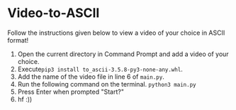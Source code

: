 # Video-to-ASCII

Follow the instructions given below to view a video of your choice in ASCII format!

1. Open the current directory in Command Prompt and add a video of your choice.
2. Execute`pip3 install to_ascii-3.5.8-py3-none-any.whl`.
3. Add the name of the video file in line 6 of `main.py`.
4. Run the following command on the terminal. `python3 main.py`
5. Press Enter when prompted "Start?"
6. hf :))

